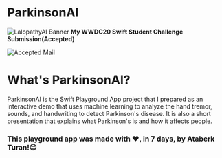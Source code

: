# ParkinsonAI
![LalopathyAI Banner](https://i.hizliresim.com/pn5jhwd.png)
**My WWDC20 Swift Student Challenge Submission(Accepted)**

![Accepted Mail](https://i.hizliresim.com/hgm7j4n.png)

# What's ParkinsonAI?

ParkinsonAI is the Swift Playground App project that I prepared as an interactive demo that uses machine learning to analyze the hand tremor, sounds, and handwriting to detect Parkinson's disease. It is also a short presentation that explains what Parkinson's is and how it affects people. 

### This playground app was made with ❤️, in 7 days, by Ataberk Turan!😊
